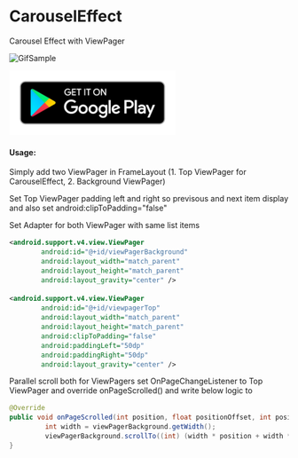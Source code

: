 # CarouselEffect
Carousel Effect with ViewPager

![GifSample](https://github.com/bhaveshjabuvani-credencys/CarouselEffect/blob/master/CarouselEffectDemo.gif?raw=true)

[<img src="/Store/google-play-badge.png" height="116" width="300">](https://play.google.com/store/apps/details?id=com.carouseleffect)

#### Usage:
Simply add two ViewPager in FrameLayout (1. Top ViewPager for CarouselEffect, 2. Background ViewPager)

Set Top ViewPager padding left and right so previsous and next item display and also set android:clipToPadding="false" 

Set Adapter for both ViewPager with same list items

```xml
<android.support.v4.view.ViewPager
        android:id="@+id/viewPagerBackground"
        android:layout_width="match_parent"
        android:layout_height="match_parent"
        android:layout_gravity="center" />
        
<android.support.v4.view.ViewPager
        android:id="@+id/viewpagerTop"
        android:layout_width="match_parent"
        android:layout_height="match_parent"
        android:clipToPadding="false"
        android:paddingLeft="50dp"
        android:paddingRight="50dp"
        android:layout_gravity="center" />
```

Parallel scroll both for ViewPagers set OnPageChangeListener to Top ViewPager and override onPageScrolled() and write below logic to 

```java
@Override
public void onPageScrolled(int position, float positionOffset, int positionOffsetPixels) {
         int width = viewPagerBackground.getWidth();
         viewPagerBackground.scrollTo((int) (width * position + width * positionOffset), 0);
}
```

